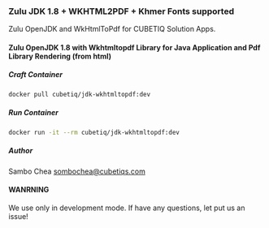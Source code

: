 ### Zulu JDK 1.8 + WKHTML2PDF + Khmer Fonts supported
Zulu OpenJDK and WkHtmlToPdf for CUBETIQ Solution Apps. 

#### Zulu OpenJDK 1.8 with Wkhtmltopdf Library for Java Application and Pdf Library Rendering (from html)
##### Craft Container
```sh
docker pull cubetiq/jdk-wkhtmltopdf:dev
```

##### Run Container
```sh
docker run -it --rm cubetiq/jdk-wkhtmltopdf:dev
```

##### Author
Sambo Chea <sombochea@cubetiqs.com>


#### WANRNING
We use only in development mode.
If have any questions, let put us an issue!
